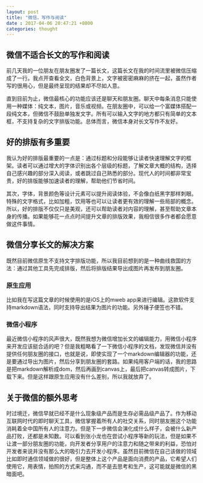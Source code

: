 ```yaml
---
layout: post
title: "微信，写作与阅读"
date : 2017-04-06 20:47:21 +8000
categories: thought
---
```



## 微信不适合长文的写作和阅读

前几天我的一位朋友在朋友圈发了一篇长文，这篇长文在我的时间流里被微信压缩成了一行。我点开查看全文，白色背景上，文字被密密麻麻的挤在一起，虽然作者写的很用心，但是最终呈现的结果却不尽如人意。

直到目前为止，微信最核心的功能应该还是聊天和朋友圈。聊天中每条消息只能使用一种媒体：纯文本，图片，音乐或视频。在朋友圈中，可以给一个富媒体搭配一段纯文本，但微信不鼓励单独发文字。所有可以输入文字的地方都只有简单的文本框，不支持复杂的文字排版功能。总体而言，微信本身对长文写作不友好。

## 好的排版有多重要

我认为好的排版最重要的一点是：通过标题和分段能够让读者快速理解文字的框架。读者可以通过增大的字体识别出各个层级的标题，了解文章大概的结构，选择自己感兴趣的部分深入阅读，或者跳过自己熟悉的部分。现代人的时间都非常宝贵，好的排版能够加速读者的理解，帮助他们节省时间。

其次，字体，背景颜色等设计元素可以提升阅读体验，不会像白纸黑字那样刺眼。特殊的文字格式，比如加粗，饮用等也可以让读者更有效的理解一些局部的概念。所以，好的排版不仅仅只是美观，还可以帮助读者对内容的理解，甚至帮助文章本身的传播。如果能够花一点点时间提升文章的排版效果，我相信很多作者都会愿意做这件事情。

## 微信分享长文的解决方案

既然目前微信原生不支持文字排版功能，所以我目前想到的是一种曲线救国的方法：通过其他工具先完成排版，然后将排版结果导出成图片再发布到朋友圈。

### 原生应用

比如我在写这篇文章的时候使用的是iOS上的mweb app来进行编辑。这款软件支持markdown语法，同时支持导出结果为图片的功能。另外锤子便签也不错。

### 微信小程序

最近微信小程序的风声很大，既然我想为微信增加长文的编辑能力，用微信小程序来开发应该挺合适的吧？但是我粗略看了一下微信小程序的文档，发现微信并没有提供任何朋友圈的接口，也就是说，即使实现了一个markdown编辑器的功能，还是要通过导出为图片，然后分享到朋友圈的套路。如果纯用客户端的话，我的思路是把markdown解析成dom，然后再画到canvas上，最后把canvas转成图片，下载下来。但是这样跟原生应用没有什么差别，所以我就放弃了。

## 关于微信的额外思考

时过境迁，微信早就已经不是什么现象级产品而是生存必需品级产品了。作为移动互联网时代的即时聊天工具，微信掌握着所有人的社交关系，同时朋友圈这个功能消耗着全中国所有人的注意力。但是下一步微信会演化成什么样子，会被什么新产品打败，还都是未知数。可以看到张小龙也在尝试小程序等新的玩法，但是如果不让渡一部分朋友圈的功能，向开发者分享用户的注意力和随之带来的利益，恐怕对开发者来说并没有那么大的吸引力去开发小程序。虽然目前微信在自己该做的领域比如即时通信领域做的很好，但是整体上这个产品是面向消费的产品，它希望人们使用它，用表情，拍照的方式来沟通，而不是去思考和生产，这可能就是微信的黑暗面吧。